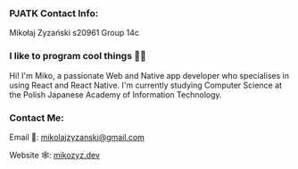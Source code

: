 ### PJATK Contact Info:
Mikołaj Zyzański s20961 Group 14c

### I like to program cool things 👨‍💻
Hi! I'm Miko, a passionate Web and Native app developer who specialises in using React and React Native.
I'm currently studying Computer Science at the Polish Japanese Academy of Information Technology.

### Contact Me:
Email 📧: [mikolajzyzanski@gmail.com](mailto:mikolajzyzanski@gmail.com)

Website 🕸: [mikozyz.dev](https://www.mikozyz.dev)
